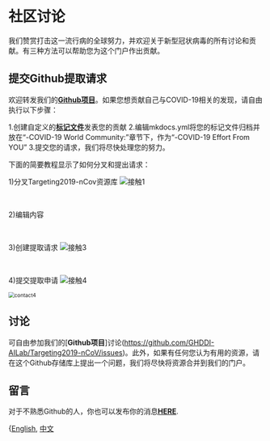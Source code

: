 # 社区讨论


我们赞赏打击这一流行病的全球努力，并欢迎关于新型冠状病毒的所有讨论和贡献。有三种方法可以帮助您为这个门户作出贡献。




## 提交Github提取请求


欢迎转发我们的[**Github项目**](https://github.com/GHDDI-AILab/Targeting2019-nCoV/)。如果您想贡献自己与COVID-19相关的发现，请自由执行以下步骤：


1.创建自定义的[**标记文件**](https://guides.github.com/features/mastering-markdown/)发表您的贡献
2.编辑mkdocs.yml将您的标记文件归档并放在“-COVID-19 World Community:”章节下，作为“-COVID-19 Effort From YOU”
3.提交您的请求，我们将尽快处理您的努力。


下面的简要教程显示了如何分叉和提出请求：


1)分叉Targeting2019-nCov资源库
![接触1](file/contact1.png)


<br>


2)编辑内容


<br>


3)创建提取请求
![接触3](file/contact2.png)


<br>


4)提交提取申请
![接触4](file/contact3.png)


<img src="file/contact4.png" alt="contact4" style="zoom:73%;" />


<br>






## 讨论


可自由参加我们的[**Github项目**]讨论(https://github.com/GHDDI-AILab/Targeting2019-nCoV/issues)。此外，如果有任何您认为有用的资源，请在这个Github存储库上提出一个问题，我们将尽快将资源合并到我们的门户。


## 留言


对于不熟悉Github的人，你也可以发布你的消息[**HERE**](http://ghddionlineform.mikecrm.com/A2r95sT).


<script charset="UTF-8" defer>(function(h){function n(a){return null===a?null:a.scrollHeight>a.clientHeight?a:n(a.parentNode)}function t(b){if(b.data){var f=JSON.parse(b.data);!f.height||p||q||(d.style.height=+f.height+"px");if(f.getter){b={};var f=[].concat(f.getter),k,h=f.length,m,c,g,e;for(k=0;k<h;k++){m=k;c=f[k]||{};c.n&&(m=c.n);g=null;try{switch(c.t){case "window":e=window;break;case "scrollParent":e=n(a)||window;break;default:e=a}if(c.e)if("rect"===c.v){g={};var l=e.getBoundingClientRect();g={top:l.top,left:l.left,width:l.width,height:l.height}}else g=e[c.v].apply(e,[].concat(c.e))||!0;else c.s?(e[c.v]=c.s,g=!0):g=e[c.v]||!1}catch(u){}b[m]=g}b.innerState=!p&&!q;a.contentWindow.postMessage(JSON.stringify({queryRes:b}),"*")}}}for(var r=h.document,b=r.documentElement;b.childNodes.length&&1==b.lastChild.nodeType;)b=b.lastChild;var d=b.parentNode,a=r.createElement("iframe");d.style.overflowY="auto";d.style.overflowX="hidden";var p=d.style.height&&"auto"!==d.style.height,q="absolute"===d.style.position||window.getComputedStyle&&"absolute"===window.getComputedStyle(d,null).getPropertyValue("position")||d.currentStyle&&"absolute"===d.currentStyle.position;h.addEventListener&&h.addEventListener("message",t,!1);a.src="http://ghddionlineform.mikecrm.com/A2r95sT";a.id="mkinA2r95sT";a.onload=function(){a.contentWindow.postMessage(JSON.stringify({cif:1}),"*")};a.frameBorder=0;a.scrolling="no";a.style.display="block";a.style.minWidth="100%";a.style.width="100px";a.style.height="100%";a.style.border="none";a.style.overflow="auto";d.insertBefore(a,b)})(window);</script>






{[English](https://ghddi-ailab.github.io/Targeting2019-nCoV/contact_us/), [中文](https://ghddi-ailab.github.io/Targeting2019-nCoV/CN_contact_us/)
